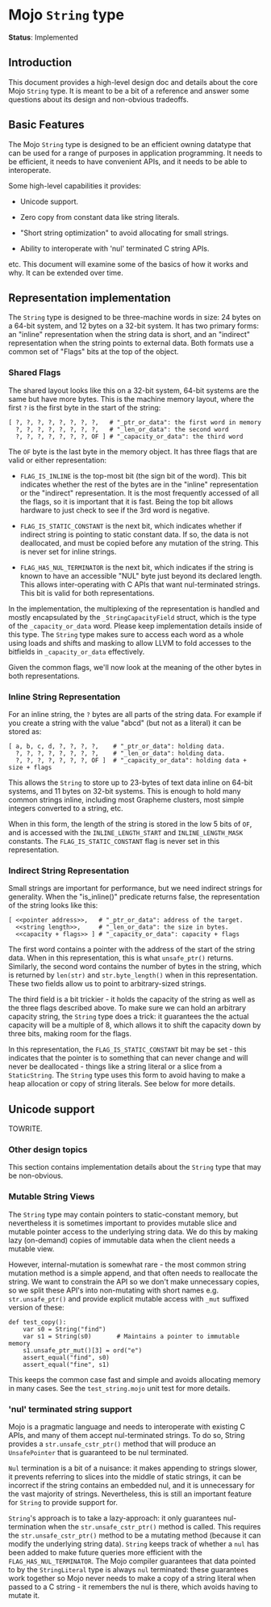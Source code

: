 # Mojo `String` type

**Status**: Implemented

## Introduction

This document provides a high-level design doc and details about the core Mojo
`String` type.  It is meant to be a bit of a reference and answer some questions
about its design and non-obvious tradeoffs.

## Basic Features

The Mojo `String` type is designed to be an efficient owning datatype that can
be used for a range of purposes in application programming.  It needs to be
efficient, it needs to have convenient APIs, and it needs to be able to
interoperate.

Some high-level capabilities it provides:

- Unicode support.

- Zero copy from constant data like string literals.

- "Short string optimization" to avoid allocating for small strings.

- Ability to interoperate with 'nul' terminated C string APIs.

etc.  This document will examine some of the basics of how it works and why. It
can be extended over time.

## Representation implementation

The `String` type is designed to be three-machine words in size: 24 bytes on a
64-bit system, and 12 bytes on a 32-bit system.  It has two primary forms: an
"inline" representation when the string data is short, and an "indirect"
representation when the string points to external data.  Both formats use a
common set of "Flags" bits at the top of the object.

### Shared Flags

The shared layout looks like this on a 32-bit system, 64-bit systems are the
same but have more bytes.  This is the machine memory layout, where the first
`?` is the first byte in the start of the string:

```text
[ ?, ?, ?, ?, ?, ?, ?, ?,   # "_ptr_or_data": the first word in memory
  ?, ?, ?, ?, ?, ?, ?, ?,   # "_len_or_data": the second word
  ?, ?, ?, ?, ?, ?, ?, OF ] # "_capacity_or_data": the third word
```

The `OF` byte is the last byte in the memory object.  It has three flags that
are valid or either representation:

- `FLAG_IS_INLINE` is the top-most bit (the sign bit of the word).  This bit
  indicates whether the rest of the bytes are in the "inline" representation or
  the "indirect" representation.  It is the most frequently accessed of all the
  flags, so it is important that it is fast.  Being the top bit allows hardware
  to just check to see if the 3rd word is negative.

- `FLAG_IS_STATIC_CONSTANT` is the next bit, which indicates whether if indirect
  string is pointing to static constant data.  If so, the data is not
  deallocated, and must be copied before any mutation of the string. This is
  never set for inline strings.

- `FLAG_HAS_NUL_TERMINATOR` is the next bit, which indicates if the string is
  known to have an accessible "NUL" byte just beyond its declared length.  This
  allows inter-operating with C APIs that want nul-terminated strings. This bit
  is valid for both representations.

In the implementation, the multiplexing of the representation is handled and
mostly encapsulated by the `_StringCapacityField` struct, which is the type of
the `_capacity_or_data` word.  Please keep implementation details inside of this
type.  The `String` type makes sure to access each word as a whole using loads
and shifts and masking to allow LLVM to fold accesses to the bitfields in
`_capacity_or_data` effectively.

Given the common flags, we'll now look at the meaning of the other bytes in both
representations.

### Inline String Representation

For an inline string, the `?` bytes are all parts of the string data.  For
example if you create a string with the value "abcd" (but not as a literal) it
can be stored as:

```text
[ a, b, c, d, ?, ?, ?, ?,    # "_ptr_or_data": holding data.
  ?, ?, ?, ?, ?, ?, ?, ?,    # "_len_or_data": holding data.
  ?, ?, ?, ?, ?, ?, ?, OF ]  # "_capacity_or_data": holding data + size + flags
```

This allows the `String` to store up to 23-bytes of text data inline on 64-bit
systems, and 11 bytes on 32-bit systems.  This is enough to hold many common
strings inline, including most Grapheme clusters, most simple integers converted
to a string, etc.

When in this form, the length of the string is stored in the low 5 bits of `OF`,
and is accessed with the `INLINE_LENGTH_START` and `INLINE_LENGTH_MASK`
constants. The `FLAG_IS_STATIC_CONSTANT` flag is never set in this
representation.

### Indirect String Representation

Small strings are important for performance, but we need indirect strings for
generality.  When the "is_inline()" predicate returns false, the representation
of the string looks like this:

```text
[ <<pointer address>>,   # "_ptr_or_data": address of the target.
  <<string length>>,     # "_len_or_data": the size in bytes.
  <<capacity + flags>> ] # "_capacity_or_data": capacity + flags
```

The first word contains a pointer with the address of the start of the string
data.  When in this representation, this is what `unsafe_ptr()` returns.
Similarly, the second word contains the number of bytes in the string, which is
returned by `len(str)` and `str.byte_length()` when in this representation.
These two fields allow us to point to arbitrary-sized strings.

The third field is a bit trickier - it holds the capacity of the string as well
as the three flags described above.  To make sure we can hold an arbitrary
capacity string, the `String` type does a trick: it guarantees the the actual
capacity will be a multiple of 8, which allows it to shift the capacity down by
three bits, making room for the flags.

In this representation, the `FLAG_IS_STATIC_CONSTANT` bit may be set - this
indicates that the pointer is to something that can never change and will never
be deallocated - things like a string literal or a slice from a `StaticString`.
The `String` type uses this form to avoid having to make a heap allocation or
copy of string literals.  See below for more details.

## Unicode support

TOWRITE.

### Other design topics

This section contains implementation details about the `String` type that may be
non-obvious.

### Mutable String Views

The `String` type may contain pointers to static-constant memory, but
nevertheless it is sometimes important to provides mutable slice and mutable
pointer access to the underlying string data.  We do this by making lazy
(on-demand) copies of immutable data when the client needs a mutable view.

However, internal-mutation is somewhat rare - the most common string mutation
method is a simple append, and that often needs to reallocate the string.  We
want to constrain the API so we don't make unnecessary copies, so we split these
API's into non-mutating with short names e.g. `str.unsafe_ptr()` and provide
explicit mutable access with `_mut` suffixed version of these:

```mojo
def test_copy():
    var s0 = String("find")
    var s1 = String(s0)       # Maintains a pointer to immutable memory
    s1.unsafe_ptr_mut()[3] = ord("e")
    assert_equal("find", s0)
    assert_equal("fine", s1)
```

This keeps the common case fast and simple and avoids allocating memory in many
cases.  See the `test_string.mojo` unit test for more details.

### 'nul' terminated string support

Mojo is a pragmatic language and needs to interoperate with existing C APIs, and
many of them accept nul-terminated strings.  To do so, String provides a
`str.unsafe_cstr_ptr()` method that will produce an `UnsafePointer` that is
guaranteed to be nul terminated.

`Nul` termination is a bit of a nuisance: it makes appending to strings slower,
it prevents referring to slices into the middle of static strings, it can be
incorrect if the string contains an embedded nul, and it is unnecessary for the
vast majority of strings. Nevertheless, this is still an important feature for
`String` to provide support for.

`String`'s approach is to take a lazy-approach: it only guarantees
nul-termination when the `str.unsafe_cstr_ptr()` method is called. This requires
the `str.unsafe_cstr_ptr()` method to be a mutating method (because it can
modify the underlying string data). `String` keeps track of whether a `nul` has
been added to make future queries more efficient with the
`FLAG_HAS_NUL_TERMINATOR`.  The Mojo compiler guarantees that data pointed to
by the `StringLiteral` type is always `nul` terminated: these guarantees work
together so Mojo never needs to make a copy of a string literal when passed to
a C string - it remembers the nul is there, which avoids having to mutate it.
